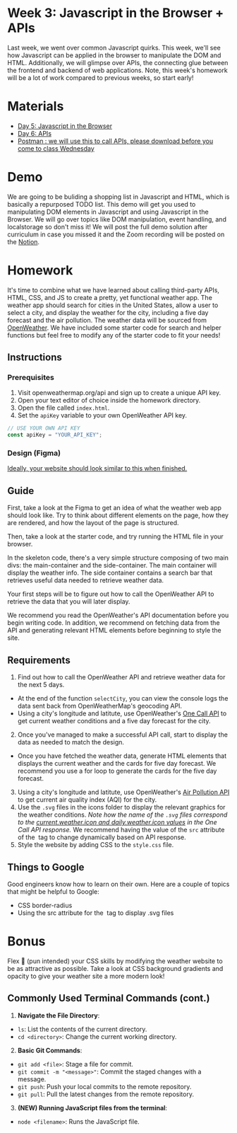 # Week 3: Javascript in the Browser + APIs

Last week, we went over common Javascript quirks. This week, we'll see how Javascript can be applied in the browser to manipulate the DOM and HTML. Additionally, we will glimpse over APIs, the connecting glue between the frontend and backend of web applications. Note, this week's homework will be a lot of work compared to previous weeks, so start early!

# Materials

- [Day 5: Javascript in the Browser](https://docs.google.com/presentation/d/1ybZtOO4eeopzZhZdzlN_BKvszHSz-QH5/edit?usp=sharing&ouid=105792284454467330830&rtpof=true&sd=true)
- [Day 6: APIs](https://docs.google.com/presentation/d/138ar63Fr8pGgNeLhJvuMp6ABYcOOcVe1/edit?usp=sharing&ouid=105792284454467330830&rtpof=true&sd=true)
- [Postman : we will use this to call APIs, please download before you come to class Wednesday](https://www.postman.com/)

# Demo

We are going to be buliding a shopping list in Javascript and HTML, which is basically a repurposed TODO list. This demo will get you used to manipulating DOM elements in Javascript and using Javascript in the Browser. We will go over topics like DOM manipulation, event handling, and localstorage so don't miss it! We will post the full demo solution after curriculum in case you missed it and the Zoom recording will be posted on the [Notion](https://texas-product-engineering-organization.notion.site/Full-stack-Curriculum-204af3f6e92a812da4a7fdeec617f563).

# Homework

It's time to combine what we have learned about calling third-party APIs, HTML, CSS, and JS to create a pretty, yet functional weather app. The weather app should search for cities in the United States, allow a user to select a city, and display the weather for the city, including a five day forecast and the air pollution. The weather data will be sourced from [OpenWeather](https://openweathermap.org/). We have included some starter code for search and helper functions but feel free to modify any of the starter code to fit your needs!

## Instructions

### Prerequisites

1. Visit openweathermap.org/api and sign up to create a unique API key.
2. Open your text editor of choice inside the homework directory.
4. Open the file called `index.html`.
4. Set the `apiKey` variable to your own OpenWeather API key.

```javascript
// USE YOUR OWN API KEY
const apiKey = "YOUR_API_KEY";
```

### Design (Figma)

[Ideally, your website should look similar to this when finished.](https://www.figma.com/file/vKRFWIFsJ5WRJTvMNFXOiZ/Weather-App?node-id=2%3A213)

## Guide

First, take a look at the Figma to get an idea of what the weather web app should look like. Try to think about different elements on the page, how they are rendered, and how the layout of the page is structured.

Then, take a look at the starter code, and try running the HTML file in your browser. 

In the skeleton code, there's a very simple structure composing of two main divs: the main-container and the side-container. The main container will display the weather info. The side container contains a search bar that retrieves useful data needed to retrieve weather data.

Your first steps will be to figure out how to call the OpenWeather API to retrieve the data that you will later display.

We recommend you read the OpenWeather's API documentation before you begin writing code. In addition, we recommend on fetching data from the API and generating relevant HTML elements before beginning to style the site.

## Requirements

1. Find out how to call the OpenWeather API and retrieve weather data for the next 5 days. 
- At the end of the function `selectCity`, you can view the console logs the data sent back from OpenWeatherMap's geocoding API.
- Using a city's longitude and latitute, use OpenWeather's [One Call API](https://openweathermap.org/api/one-call-api) to get current weather conditions and a five day forecast for the city.

2. Once you've managed to make a successful API call, start to display the data as needed to match the design.
- Once you have fetched the weather data, generate HTML elements that displays the current weather and the cards for five day forecast. We recommend you use a for loop to generate the cards for the five day forecast.

3. Using a city's longitude and latitute, use OpenWeather's [Air Pollution API](https://openweathermap.org/api/air-pollution) to get current air quality index (AQI) for the city.
4.  Use the `.svg` files in the icons folder to display the relevant graphics for the weather conditions. _Note how the name of the `.svg` files correspond to the [current.weather.icon and daily.weather.icon values](https://openweathermap.org/api/one-call-api#example) in the One Call API response._ We recommend having the value of the `src` attribute of the <img> tag to change dynamically based on API response.
5. Style the website by adding CSS to the `style.css` file.

## Things to Google

Good engineers know how to learn on their own. Here are a couple of topics that might be helpful to Google:

- CSS border-radius
- Using the src attribute for the <img> tag to display .svg files

# Bonus

Flex 💪 (pun intended) your CSS skills by modifying the weather website to be as attractive as possible. Take a look at CSS background gradients and opacity to give your weather site a more modern look!

## Commonly Used Terminal Commands (cont.)

1. **Navigate the File Directory**:
- `ls`: List the contents of the current directory.
- `cd <directory>`: Change the current working directory.

2. **Basic Git Commands**:
- `git add <file>`: Stage a file for commit.
- `git commit -m "<message>"`: Commit the staged changes with a message.
- `git push`: Push your local commits to the remote repository.
- `git pull`: Pull the latest changes from the remote repository.

3. **(NEW) Running JavaScript files from the terminal**:
- `node <filename>`: Runs the JavaScript file. 